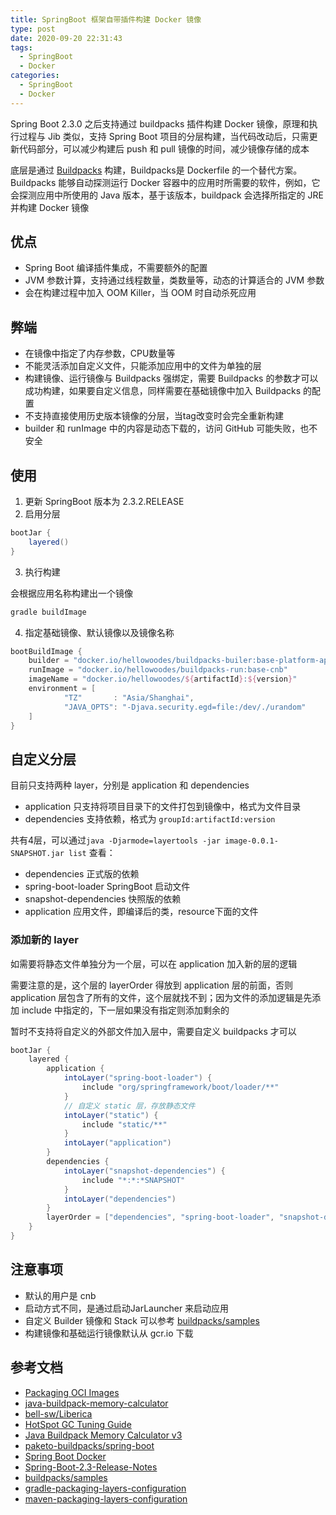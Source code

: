 ```yaml
---
title: SpringBoot 框架自带插件构建 Docker 镜像
type: post
date: 2020-09-20 22:31:43
tags:
  - SpringBoot
  - Docker
categories:
  - SpringBoot
  - Docker
---
```



Spring Boot 2.3.0 之后支持通过 buildpacks 插件构建 Docker 镜像，原理和执行过程与 Jib 类似，支持 Spring Boot 项目的分层构建，当代码改动后，只需更新代码部分，可以减少构建后 push 和 pull 镜像的时间，减少镜像存储的成本

底层是通过 [Buildpacks](https://buildpacks.io/) 构建，Buildpacks是 Dockerfile 的一个替代方案。Buildpacks 能够自动探测运行 Docker 容器中的应用时所需要的软件，例如，它会探测应用中所使用的 Java 版本，基于该版本，buildpack 会选择所指定的 JRE 并构建 Docker 镜像

## 优点

- Spring Boot 编译插件集成，不需要额外的配置
- JVM 参数计算，支持通过线程数量，类数量等，动态的计算适合的 JVM 参数
- 会在构建过程中加入 OOM Killer，当 OOM 时自动杀死应用

## 弊端

- 在镜像中指定了内存参数，CPU数量等
- 不能灵活添加自定义文件，只能添加应用中的文件为单独的层
- 构建镜像、运行镜像与 Buildpacks 强绑定，需要 Buildpacks 的参数才可以成功构建，如果要自定义信息，同样需要在基础镜像中加入 Buildpacks 的配置
- 不支持直接使用历史版本镜像的分层，当tag改变时会完全重新构建
- builder 和 runImage 中的内容是动态下载的，访问 GitHub 可能失败，也不安全

## 使用

1. 更新 SpringBoot 版本为 2.3.2.RELEASE
2. 启用分层

```groovy
bootJar {
    layered()
}
```

3. 执行构建

会根据应用名称构建出一个镜像

```bash
gradle buildImage
```

4. 指定基础镜像、默认镜像以及镜像名称

```groovy
bootBuildImage {
    builder = "docker.io/hellowoodes/buildpacks-builer:base-platform-api-0.3"
    runImage = "docker.io/hellowoodes/buildpacks-run:base-cnb"
    imageName = "docker.io/hellowoodes/${artifactId}:${version}"
    environment = [
            "TZ"       : "Asia/Shanghai",
            "JAVA_OPTS": "-Djava.security.egd=file:/dev/./urandom"
    ]
}
```

## 自定义分层

目前只支持两种 layer，分别是 application 和 dependencies

- application 只支持将项目目录下的文件打包到镜像中，格式为文件目录
- dependencies 支持依赖，格式为 `groupId:artifactId:version`

共有4层，可以通过`java -Djarmode=layertools -jar image-0.0.1-SNAPSHOT.jar list` 查看：

- dependencies 正式版的依赖
- spring-boot-loader SpringBoot 启动文件
- snapshot-dependencies 快照版的依赖
- application 应用文件，即编译后的类，resource下面的文件

### 添加新的 layer

如需要将静态文件单独分为一个层，可以在 application 加入新的层的逻辑

需要注意的是，这个层的 layerOrder 得放到 application 层的前面，否则 application 层包含了所有的文件，这个层就找不到；因为文件的添加逻辑是先添加 include 中指定的，下一层如果没有指定则添加剩余的

暂时不支持将自定义的外部文件加入层中，需要自定义 buildpacks 才可以

```groovy
bootJar {
    layered {
        application {
            intoLayer("spring-boot-loader") {
                include "org/springframework/boot/loader/**"
            }
            // 自定义 static 层，存放静态文件
            intoLayer("static") {
                include "static/**"
            }
            intoLayer("application")
        }
        dependencies {
            intoLayer("snapshot-dependencies") {
                include "*:*:*SNAPSHOT"
            }
            intoLayer("dependencies")
        }
        layerOrder = ["dependencies", "spring-boot-loader", "snapshot-dependencies", "static", "application"]
    }
}
```

## 注意事项

- 默认的用户是 cnb
- 启动方式不同，是通过启动JarLauncher 来启动应用
- 自定义 Builder 镜像和 Stack 可以参考 [buildpacks/samples](https://github.com/buildpacks/samples)
- 构建镜像和基础运行镜像默认从 gcr.io 下载

## 参考文档

- [Packaging OCI Images](https://docs.spring.io/spring-boot/docs/current-SNAPSHOT/gradle-plugin/reference/html/#build-image)
- [java-buildpack-memory-calculator](https://github.com/cloudfoundry/java-buildpack-memory-calculator)
- [bell-sw/Liberica](https://github.com/bell-sw/Liberica)
- [HotSpot GC Tuning Guide](https://docs.oracle.com/javase/8/docs/technotes/guides/vm/gctuning/considerations.html)
- [Java Buildpack Memory Calculator v3](https://docs.google.com/document/d/1vlXBiwRIjwiVcbvUGYMrxx2Aw1RVAtxq3iuZ3UK2vXA/edit#heading=h.uy41ishpv9zc)
- [paketo-buildpacks/spring-boot](https://github.com/paketo-buildpacks/spring-boot)
- [Spring Boot Docker](https://spring.io/guides/topicals/spring-boot-docker)
- [Spring-Boot-2.3-Release-Notes](https://github.com/spring-projects/spring-boot/wiki/Spring-Boot-2.3-Release-Notes)
- [buildpacks/samples](https://github.com/buildpacks/samples)
- [gradle-packaging-layers-configuration](https://docs.spring.io/spring-boot/docs/current/gradle-plugin/reference/html/#packaging-layers-configuration)
- [maven-packaging-layers-configuration](https://docs.spring.io/spring-boot/docs/current/maven-plugin/reference/html/#repackage-layers-configuration)
